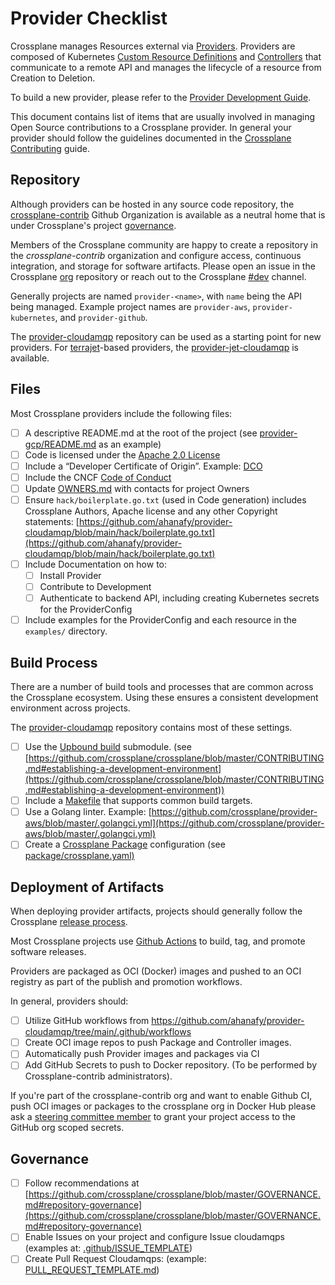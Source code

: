 # Provider Checklist

Crossplane manages Resources external via
[Providers](https://crossplane.io/docs/master/concepts/providers.html).
Providers are composed of Kubernetes [Custom Resource
Definitions](https://kubernetes.io/docs/concepts/extend-kubernetes/api-extension/custom-resources/#customresourcedefinitions)
and [Controllers](https://kubernetes.io/docs/concepts/architecture/controller)
that communicate to a remote API and manages the lifecycle of a resource from
Creation to Deletion.

To build a new provider, please refer to the [Provider Development
Guide](https://crossplane.io/docs/master/contributing/provider_development_guide.html).

This document contains list of items that are usually involved in managing Open
Source contributions to a Crossplane provider. In general your provider should
follow the guidelines documented in the [Crossplane
Contributing](https://github.com/crossplane/crossplane/blob/master/CONTRIBUTING.md)
guide.

## Repository

Although providers can be hosted in any source code repository, the [crossplane-contrib](https://github.com/orgs/crossplane-contrib) Github Organization is available as a neutral home that is under Crossplane's project [governance](https://github.com/crossplane/crossplane/blob/master/GOVERNANCE.md).

Members of the Crossplane community are happy to create a repository in the _crossplane-contrib_ organization and configure access, continuous integration, and storage
for software artifacts. Please open an issue in the Crossplane
[org](https://github.com/crossplane/org) repository or reach out to the Crossplane
[#dev](https://crossplane.slack.com/archives/CEF5N8X08) channel.

Generally projects are named `provider-<name>`, with `name` being the API being
managed. Example project names are `provider-aws`, `provider-kubernetes`,
and `provider-github`.

The [provider-cloudamqp](https://github.com/ahanafy/provider-cloudamqp) repository can be
used as a starting point for new providers. For [terrajet](https://github.com/crossplane/terrajet)-based providers, the
[provider-jet-cloudamqp](https://github.com/crossplane-contrib/provider-jet-cloudamqp) is
available.

## Files

Most Crossplane providers include the following files:

- [ ] A descriptive README.md at the root of the project (see
      [provider-gcp/README.md](https://github.com/crossplane/provider-gcp/blob/master/README.md)
      as an example)
- [ ] Code is licensed under the [Apache 2.0
      License](https://github.com/ahanafy/provider-cloudamqp/blob/main/LICENSE)
- [ ] Include a “Developer Certificate of Origin”. Example:
      [DCO](https://github.com/upbound/build/blob/master/DCO)
- [ ] Include the CNCF [Code of
      Conduct](https://github.com/crossplane/crossplane/blob/master/CODE_OF_CONDUCT.md)
- [ ] Update
      [OWNERS.md](https://github.com/ahanafy/provider-cloudamqp/blob/main/OWNERS.md)
      with contacts for project Owners
- [ ] Ensure `hack/boilerplate.go.txt` (used in Code generation) includes
      Crossplane Authors, Apache license and any other Copyright statements:
      [https://github.com/ahanafy/provider-cloudamqp/blob/main/hack/boilerplate.go.txt](https://github.com/ahanafy/provider-cloudamqp/blob/main/hack/boilerplate.go.txt)
- [ ] Include Documentation on how to:
  - [ ] Install Provider
  - [ ] Contribute to Development
  - [ ] Authenticate to backend API, including creating Kubernetes secrets for
        the ProviderConfig
- [ ] Include examples for the ProviderConfig and each resource in the
      `examples/` directory.

## Build Process

There are a number of build tools and processes that are common across the
Crossplane ecosystem. Using these ensures a consistent development environment
across projects.

The [provider-cloudamqp](https://github.com/ahanafy/provider-cloudamqp)
repository contains most of these settings.

- [ ] Use the [Upbound build](https://github.com/upbound/build) submodule. (see
      [https://github.com/crossplane/crossplane/blob/master/CONTRIBUTING.md#establishing-a-development-environment](https://github.com/crossplane/crossplane/blob/master/CONTRIBUTING.md#establishing-a-development-environment))
- [ ] Include a
      [Makefile](https://github.com/crossplane/provider-gcp/blob/master/Makefile)
      that supports common build targets.
- [ ] Use a Golang linter. Example:
      [https://github.com/crossplane/provider-aws/blob/master/.golangci.yml](https://github.com/crossplane/provider-aws/blob/master/.golangci.yml)
- [ ] Create a [Crossplane
      Package](https://crossplane.io/docs/master/concepts/packages.html)
      configuration (see
      [package/crossplane.yaml)](https://github.com/ahanafy/provider-cloudamqp/blob/main/package/crossplane.yaml)

## Deployment of Artifacts

When deploying provider artifacts, projects should generally follow the Crossplane
[release process](https://crossplane.io/docs/master/contributing/release-process.html).

Most Crossplane projects use [Github Actions](https://docs.github.com/en/actions/learn-github-actions/understanding-github-actions) to build, tag, and promote software releases.

Providers are packaged as OCI (Docker) images and pushed to an OCI registry as part of
the publish and promotion workflows.

In general, providers should:

- [ ] Utilize GitHub workflows from
      <https://github.com/ahanafy/provider-cloudamqp/tree/main/.github/workflows>
- [ ] Create OCI image repos to push Package and Controller images.
- [ ] Automatically push Provider images and packages via CI
- [ ] Add GitHub Secrets to push to Docker repository. (To be performed by
      Crossplane-contrib administrators).

If you're part of the crossplane-contrib org and want to enable Github CI, push
OCI images or packages to the crossplane org in Docker Hub please ask a
[steering committee
member](https://github.com/crossplane/crossplane/blob/master/OWNERS.md#steering-committee)
to grant your project access to the GitHub org scoped secrets.

## Governance

- [ ] Follow recommendations at
      [https://github.com/crossplane/crossplane/blob/master/GOVERNANCE.md#repository-governance](https://github.com/crossplane/crossplane/blob/master/GOVERNANCE.md#repository-governance)
- [ ] Enable Issues on your project and configure Issue cloudamqps (examples at:
      [.github/ISSUE_TEMPLATE](https://github.com/ahanafy/provider-cloudamqp/tree/master/.github/ISSUE_TEMPLATE))
- [ ] Create Pull Request Cloudamqps: (example:
      [PULL_REQUEST_TEMPLATE.md](https://github.com/ahanafy/provider-cloudamqp/blob/master/.github/PULL_REQUEST_TEMPLATE.md))
